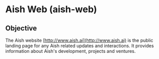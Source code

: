 # Aish Web \(aish-web\)

## Objective

The Aish website [http://www.aish.ai](http://www.aish.ai) is the public landing page for any Aish related updates and interactions. It provides information about Aish's development, projects and ventures.

